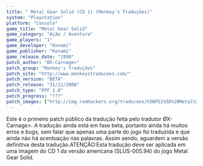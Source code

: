 ```yaml
---
title: " Metal Gear Solid (CD 1) (Monkey's Traduções)"
system: "Playstation"
platform: "Console"
game_title: "Metal Gear Solid"
game_category: "Ação / Aventura"
game_players: "1"
game_developer: "Konami"
game_publisher: "Konami"
game_release_date: "1998"
patch_author: "ØX-Carnage>"
patch_group: "Monkey's Traduções"
patch_site: "http://www.monkeystraducoes.com/"
patch_version: "BETA"
patch_release: "31/12/2008"
patch_type: "PPF 1.0"
patch_progress: "???"
patch_images: ["http://img.romhackers.org/traducoes/%5BPS1%5D%20Metal%20Gear%20Solid%20-%20Monkey's%20Tradu%C3%A7%C3%B5es%20-%201.jpg","http://img.romhackers.org/traducoes/%5BPS1%5D%20Metal%20Gear%20Solid%20-%20Monkey's%20Tradu%C3%A7%C3%B5es%20-%202.jpg","http://img.romhackers.org/traducoes/%5BPS1%5D%20Metal%20Gear%20Solid%20-%20Monkey's%20Tradu%C3%A7%C3%B5es%20-%203.jpg"]
---
```

Este é o primeiro patch público da tradução feita pelo tradutor ØX-Carnage>. A tradução ainda está em fase beta, portanto ainda há muitos erros e bugs, sem falar que apenas uma parte do jogo foi traduzida e que ainda não há acentuação nas palavras. Assim sendo, aguardem a versão definitiva desta tradução.ATENÇÃO:Esta tradução deve ser aplicada em uma imagem do CD 1 da versão americana (SLUS-005.94) do jogo Metal Gear Solid.